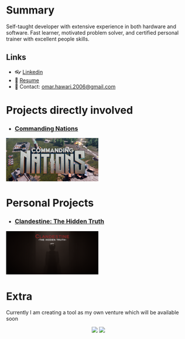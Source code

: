 # Summary

Self-taught developer with extensive experience in both hardware and software. Fast learner, motivated problem solver, and certified personal trainer with excellent people skills.

## Links

- 👓 [Linkedin](https://www.linkedin.com/in/omar-hawari-akuna/)
- 🎫 [Resume](https://docs.google.com/document/d/19_92Gm4z_LhE1GvXo8DJK6osjPzEzuXVnxhr9cl2ILg/edit?usp=sharing)
- 💬 Contact: omar.hawari.2006@gmail.com

# Projects directly involved

- ### [Commanding Nations](https://store.steampowered.com/app/1527070/Commanding_Nations/)

<a href="[https://lussa.io/](https://store.steampowered.com/app/1527070/Commanding_Nations/)">
  <img src="https://github.com/omarhawari1/omarhawari1/blob/main/commanding%20nations.jpg" width="50%"/>
</a>

# Personal Projects

- ### [Clandestine: The Hidden Truth](https://akuna.itch.io/clandestine-the-hidden-truth-demo)

 <a href="https://akuna.itch.io/clandestine-the-hidden-truth-demo">
  <img src="https://github.com/omarhawari1/omarhawari1/blob/main/screenshot%20bigger%20title.png" width="50%">
 </a>


# Extra

Currently I am creating a tool as my own venture which will be available soon

<div class="row" align="center">
  <img src="https://user-images.githubusercontent.com/64444068/234759819-d1551567-22d3-4f2a-b3f5-feaddf5bd24b.gif" width="49%">
  <img src="https://user-images.githubusercontent.com/64444068/232954650-b59f80fa-65b7-49c6-9352-e1ead28bd6ab.png" width="49%">
</div>


<!-- More ideas
## Tools and Libraries

### Integrate Odin in NodeCanvas

<a href="https://github.com/MasterZ0/OdinTree">
  <img align="center" src="https://github-readme-stats.vercel.app/api/pin/?username=MasterZ0&repo=OdinTree&theme=dark" />
</a>
-->
